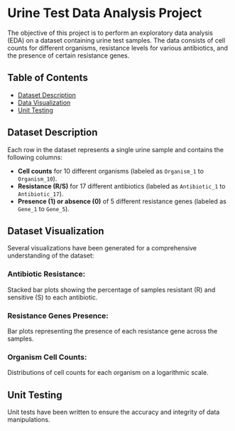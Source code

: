 # Urine Test Data Analysis Project

The objective of this project is to perform an exploratory data analysis (EDA) on a dataset containing urine test samples. The data consists of cell counts for different organisms, resistance levels for various antibiotics, and the presence of certain resistance genes.

## Table of Contents

- [Dataset Description](#dataset-description)
- [Data Visualization](#data-visualization)
- [Unit Testing](#unit-testing)


## Dataset Description

Each row in the dataset represents a single urine sample and contains the following columns:

- **Cell counts** for 10 different organisms (labeled as `Organism_1` to `Organism_10`).
- **Resistance (R/S)** for 17 different antibiotics (labeled as `Antibiotic_1` to `Antibiotic_17`).
- **Presence (1) or absence (0)** of 5 different resistance genes (labeled as `Gene_1` to `Gene_5`).

## Dataset Visualization

Several visualizations have been generated for a comprehensive understanding of the dataset:

### Antibiotic Resistance:
Stacked bar plots showing the percentage of samples resistant (R) and sensitive (S) to each antibiotic.

### Resistance Genes Presence:
Bar plots representing the presence of each resistance gene across the samples.

### Organism Cell Counts:
Distributions of cell counts for each organism on a logarithmic scale.

## Unit Testing
Unit tests have been written to ensure the accuracy and integrity of data manipulations.